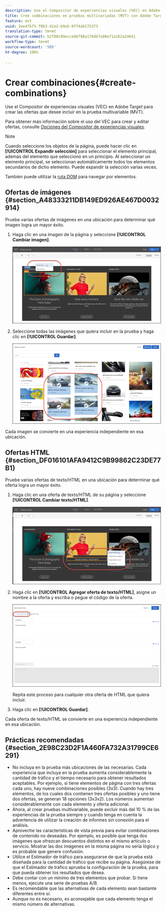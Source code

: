```yaml
---
description: Use el Compositor de experiencias visuales (VEC) en Adobe Target para crear las ofertas que desee incluir en la prueba multivariable (MVT).
title: Cree combinaciones en pruebas multivariadas (MVT) con Adobe Target
feature: mvt
uuid: 2ee47bf5-f8b3-41e2-b9a5-0ff4ab175373
translation-type: tm+mt
source-git-commit: b2f80c89ecceb6f88a176db7a90e71a162a24641
workflow-type: tm+mt
source-wordcount: '505'
ht-degree: 100%

---
```



# Crear combinaciones{#create-combinations}

Use el Compositor de experiencias visuales (VEC) en Adobe Target para crear las ofertas que desee incluir en la prueba multivariable (MVT).

Para obtener más información sobre el uso del VEC para crear y editar ofertas, consulte [Opciones del Compositor de experiencias visuales](/help/c-experiences/c-visual-experience-composer/viztarget-options.md).

>[!NOTE]
>
>Cuando seleccione los objetos de la página, puede hacer clic en **[!UICONTROL Expandir selección]** para seleccionar el elemento principal, además del elemento que seleccionó en un principio. Al seleccionar un elemento principal, se seleccionan automáticamente todos los elementos secundarios de dicho elemento. Puede expandir la selección varias veces.
>
>También puede utilizar la [ruta DOM](/help/c-experiences/c-visual-experience-composer/viztarget-options.md#dom-path) para navegar por elementos.

## Ofertas de imágenes  {#section_A48333211DB149ED926AE467D0032914}

Pruebe varias ofertas de imágenes en una ubicación para determinar qué imagen logra un mayor éxito.

1. Haga clic en una imagen de la página y seleccione **[!UICONTROL Cambiar imagen]**.

   ![Opción Cambiar imagen](/help/c-activities/c-multivariate-testing/t-create-multivariate-test/assets/changeimage.png)

1. Seleccione todas las imágenes que quiera incluir en la prueba y haga clic en **[!UICONTROL Guardar]**.

   ![Cuadro de diálogo Seleccionar contenido, utilizado para agregar imágenes](/help/c-activities/c-multivariate-testing/t-create-multivariate-test/assets/addimage.png)

Cada imagen se convierte en una experiencia independiente en esa ubicación.

## Ofertas HTML  {#section_DF016101AFA9412C9B99862C23DE77B1}

Pruebe varias ofertas de texto/HTML en una ubicación para determinar qué oferta logra un mayor éxito.

1. Haga clic en una oferta de texto/HTML de su página y seleccione **[!UICONTROL Cambiar texto/HTML]**.

   ![Cambiar texto/HTML](/help/c-activities/c-multivariate-testing/t-create-multivariate-test/assets/changehtml.png)

1. Haga clic en **[!UICONTROL Agregar oferta de texto/HTML]**, asigne un nombre a la oferta y escriba o pegue el código de la oferta.

   ![Editar ofertas](/help/c-activities/c-multivariate-testing/t-create-multivariate-test/assets/editoffers.png)

   Repita este proceso para cualquier otra oferta de HTML que quiera incluir.

1. Haga clic en **[!UICONTROL Guardar]**.

Cada oferta de texto/HTML se convierte en una experiencia independiente en esa ubicación.

## Prácticas recomendadas {#section_2E98C23D2F1A460FA732A31799CE6291}

* No incluya en la prueba más ubicaciones de las necesarias. Cada experiencia que incluya en la prueba aumenta considerablemente la cantidad de tráfico y el tiempo necesario para obtener resultados aceptables. Por ejemplo, si tiene elementos de página con tres ofertas cada uno, hay nueve combinaciones posibles (3x3). Cuando hay tres elementos, de los cuales dos contienen tres ofertas posibles y uno tiene dos ofertas, se generan 18 opciones (3x3x2). Los números aumentan considerablemente con cada elemento y oferta adicional.
* Ahora, al crear pruebas multivariable, puede excluir más del 10 % de las experiencias de la prueba siempre y cuando tenga en cuenta la advertencia de utilizar la creación de informes sin conexión para el análisis.
* Aproveche las características de vista previa para evitar combinaciones de contenido no deseadas. Por ejemplo, es posible que tenga dos imágenes que ofrezcan descuentos distintos en el mismo artículo o servicio. Mostrar las dos imágenes en la misma página no sería lógico y es probable que genere confusión.
* Utilice el Estimador de tráfico para asegurarse de que la prueba está diseñada para la cantidad de tráfico que recibe su página. Asegúrese de que el Estimador de tráfico aprueba la configuración de la prueba, para que pueda obtener los resultados que desea.
* Debe contar con un mínimo de tres elementos que probar. Si tiene menos, ejecute una serie de  pruebas A/B.
* Es recomendable que las alternativas de cada elemento sean bastante diferentes entre sí.
* Aunque no es necesario, es aconsejable que cada elemento tenga el mismo número de alternativas.

